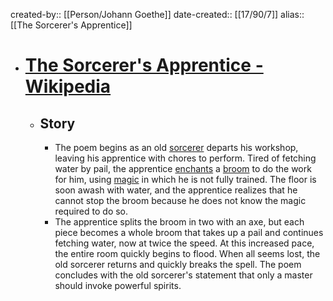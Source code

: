 created-by:: [[Person/Johann Goethe]]
date-created:: [[17/90/7]]
alias:: [[The Sorcerer's Apprentice]]

- # [The Sorcerer's Apprentice - Wikipedia](https://en.wikipedia.org/wiki/The_Sorcerer%27s_Apprentice)
	- ## Story
		- The poem begins as an old [sorcerer](https://en.wikipedia.org/wiki/Magician_(fantasy)) departs his workshop, leaving his apprentice with chores to perform. Tired of fetching water by pail, the apprentice [enchants](https://en.wikipedia.org/wiki/Incantation) a [broom](https://en.wikipedia.org/wiki/Broom) to do the work for him, using [magic](https://en.wikipedia.org/wiki/Magic_(supernatural)) in which he is not fully trained. The floor is soon awash with water, and the apprentice realizes that he cannot stop the broom because he does not know the magic required to do so.
		- The apprentice splits the broom in two with an axe, but each piece becomes a whole broom that takes up a pail and continues fetching water, now at twice the speed. At this increased pace, the entire room quickly begins to flood. When all seems lost, the old sorcerer returns and quickly breaks the spell. The poem concludes with the old sorcerer's statement that only a master should invoke powerful spirits.